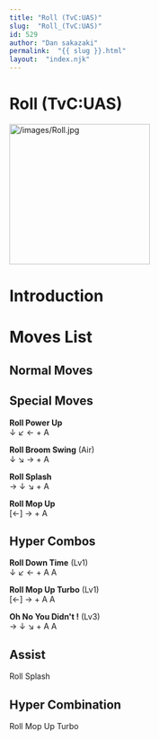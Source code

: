 ```yaml
---
title: "Roll (TvC:UAS)"
slug:  "Roll_(TvC:UAS)"
id: 529
author: "Dan sakazaki"
permalink:  "{{ slug }}.html"
layout:  "index.njk"
---
```


# Roll (TvC:UAS)

<img src="/images/Roll.jpg" title="/images/Roll.jpg" width="250"
alt="/images/Roll.jpg" />  

# Introduction

# Moves List

## Normal Moves

## Special Moves

**Roll Power Up**  
↓ ↙ ← + A

**Roll Broom Swing** (Air)  
↓ ↘ → + A

**Roll Splash**  
→ ↓ ↘ + A

**Roll Mop Up**  
\[←\] → + A

## Hyper Combos

**Roll Down Time** (Lv1)  
↓ ↙ ← + A A

**Roll Mop Up Turbo** (Lv1)  
\[←\] → + A A

**Oh No You Didn't !** (Lv3)  
→ ↓ ↘ + A A

## Assist

Roll Splash

## Hyper Combination

Roll Mop Up Turbo
